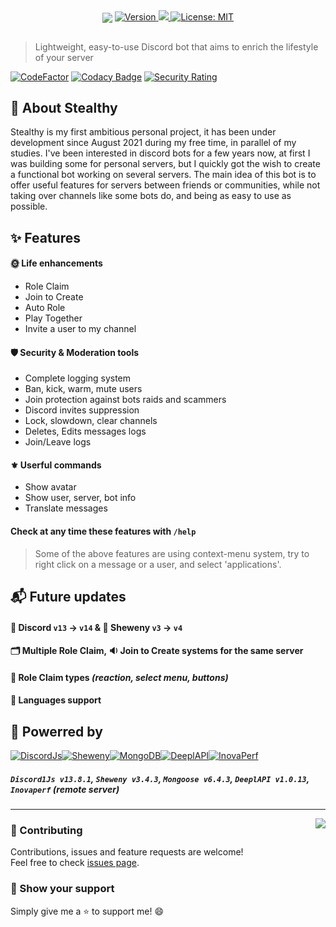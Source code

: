 <div align="center">
<img src="https://user-images.githubusercontent.com/67436391/179372665-4b6373ae-be8e-44df-845b-5e0c657b8129.png" align="center">
  <a href="https://github.com/Pexilo/Stealthy/releases" target="_blank">
    <img alt="Version" src="https://img.shields.io/badge/version-1.0.1-blue.svg?cacheSeconds=2592000&style=for-the-badge" />
  </a>
  <a href="https://discord.com/api/oauth2/authorize?client_id=877249354954580059&permissions=8&scope=bot%20applications.commands" target="_blank">
    <img src="https://dcbadge.vercel.app/api/shield/877249354954580059?bot=true?&theme=blurple" />
  </a>
  <a href="https://github.com/Pexilo/Stealthy/blob/main/LICENSE" target="_blank">
    <img alt="License: MIT" src="https://img.shields.io/badge/License-MIT-blue.svg?style=for-the-badge" />
  </a>
</div>

##

> Lightweight, easy-to-use Discord bot that aims to enrich the lifestyle of your server

[![CodeFactor](https://www.codefactor.io/repository/github/pexilo/stealthy/badge)](https://www.codefactor.io/repository/github/pexilo/stealthy)
[![Codacy Badge](https://app.codacy.com/project/badge/Grade/62ce9585dd0c42e8af7b4c11e7fe456d)](https://www.codacy.com/gh/Pexilo/Stealthy/dashboard?utm_source=github.com&utm_medium=referral&utm_content=Pexilo/Stealthy&utm_campaign=Badge_Grade)
[![Security Rating](https://sonarcloud.io/api/project_badges/measure?project=Pexilo_Stealthy&metric=security_rating)](https://sonarcloud.io/summary/new_code?id=Pexilo_Stealthy)

## 🐲 About Stealthy

Stealthy is my first ambitious personal project, it has been under development since August 2021 during my free time, in parallel of my studies. I've been interested in discord bots for a few years now, at first I was building some for personal servers, but I quickly got the wish to create a functional bot working on several servers. The main idea of this bot is to offer useful features for servers between friends or communities, while not taking over channels like some bots do, and being as easy to use as possible.

## ✨ Features

#### 🌞 Life enhancements

- Role Claim
- Join to Create
- Auto Role
- Play Together
- Invite a user to my channel

#### 🛡️ Security & Moderation tools

- Complete logging system
- Ban, kick, warm, mute users
- Join protection against bots raids and scammers
- Discord invites suppression
- Lock, slowdown, clear channels
- Deletes, Edits messages logs
- Join/Leave logs

#### ⚜️ Userful commands

- Show avatar
- Show user, server, bot info
- Translate messages

#### Check at any time these features with `/help`

> Some of the above features are using context-menu system, try to right click on a message or a user, and select 'applications'.

## 📬 Future updates

#### 🤖 Discord `v13` -> `v14` & 🚀 Sheweny `v3` -> `v4`

#### 🗂️ Multiple Role Claim, 🔉 Join to Create systems for the same server

#### 🧮 Role Claim types *(reaction, select menu, buttons)*

#### 💬 Languages support

## 🦾 Powerred by

<div align="center" style="display:flex;">
    <a href="https://discord.js.org/" target="_blank">
        <img alt="DiscordJs" src="https://user-images.githubusercontent.com/67436391/179405418-a3dd9886-725b-4ed3-9ca6-d1eb73e4a67d.png" />
    </a>
    <a href="https://sheweny.js.org/" target="_blank">
        <img alt="Sheweny" src="https://user-images.githubusercontent.com/67436391/179405417-eb4c8938-5abd-4a7c-a978-cac58a06707f.png" />
    </a>
    <a href="https://www.mongodb.com/" target="_blank">
        <img alt="MongoDB" src="https://user-images.githubusercontent.com/67436391/179426484-d3fb357a-4702-4785-b0e1-7dc443923dab.jpeg" />
    </a>
        <a href="https://www.deepl.com/" target="_blank">
        <img alt="DeeplAPI" src="https://user-images.githubusercontent.com/67436391/179426610-3bcc829f-a7b1-4ce0-a437-212ab4c8b6e1.png" />
    </a>
    <a href="https://inovaperf.fr/" target="_blank">
        <img alt="InovaPerf" src="https://user-images.githubusercontent.com/67436391/179405419-b84714c9-6e66-4ac8-9b7d-fd14795f69f4.png" />
    </a>
</div>

##### `Discord1Js v13.8.1`, `Sheweny v3.4.3`, `Mongoose v6.4.3`, `DeeplAPI v1.0.13`, `Inovaperf` (remote server)

---

<a href="https://discord.com/api/oauth2/authorize?client_id=877249354954580059&permissions=8&scope=bot%20applications.commands" target="_blank">
    <img align="right" src="https://user-images.githubusercontent.com/67436391/179426270-3eeca633-25ef-4da9-aba4-b28d570d6f12.png">
</a>

### 🤝 Contributing

Contributions, issues and feature requests are welcome!<br />Feel free to check [issues page](https://github.com/Pexilo/Stealthy/issues).

### 👏 Show your support

Simply give me a ⭐️ to support me! 😄
